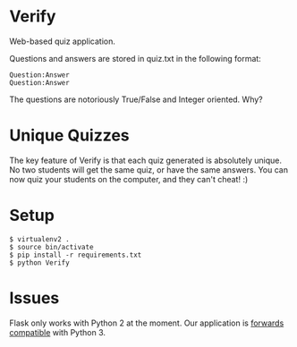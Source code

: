 Verify
======

Web-based quiz application.

Questions and answers are stored in quiz.txt in the following format:

    Question:Answer
    Question:Answer

The questions are notoriously True/False and Integer oriented. Why?

Unique Quizzes
==============

The key feature of Verify is that each quiz generated is absolutely unique.
No two students will get the same quiz, or have the same answers. You can
now quiz your students on the computer, and they can't cheat! :)

Setup
=====

    $ virtualenv2 .
    $ source bin/activate
    $ pip install -r requirements.txt
    $ python Verify

Issues
======
Flask only works with Python 2 at the moment.
Our application is [forwards compatible][fw-compat] with Python 3.

[fw-compat]: http://lucumr.pocoo.org/2011/1/22/forwards-compatible-python/

